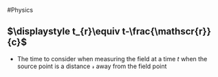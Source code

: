 #Physics 
## $\displaystyle t_{r}\equiv t-\frac{\mathscr{r}}{c}$
* The time to consider when measuring the field at a time $\displaystyle t$ when the source point is a distance $\displaystyle \mathscr{r}$ away from the field point